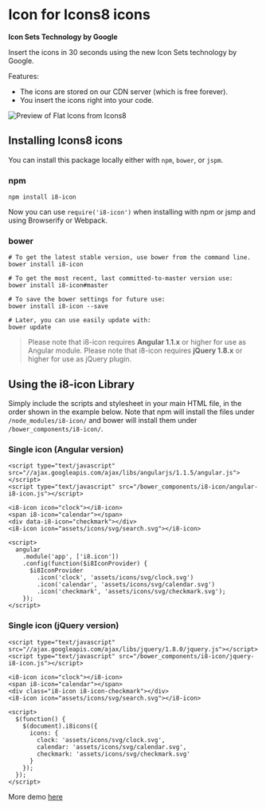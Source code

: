 # Icon for Icons8 icons

**Icon Sets Technology by Google**

Insert the icons in 30 seconds using the new Icon Sets technology by Google.

Features:

- The icons are stored on our CDN server (which is free forever).
- You insert the icons right into your code.

![Preview of Flat Icons from Icons8](http://cdnd.icons8.com/download/mail/color-icons-preview.png)

## Installing Icons8 icons

You can install this package locally either with `npm`, `bower`, or `jspm`.

### npm

```shell
npm install i8-icon
```

Now you can use `require('i8-icon')` when installing with npm or jsmp and using Browserify or Webpack.

### bower

```shell
# To get the latest stable version, use bower from the command line.
bower install i8-icon

# To get the most recent, last committed-to-master version use:
bower install i8-icon#master 

# To save the bower settings for future use:
bower install i8-icon --save

# Later, you can use easily update with:
bower update
```

> Please note that i8-icon requires **Angular 1.1.x** or higher for use as Angular module.
> Please note that i8-icon requires **jQuery 1.8.x** or higher for use as jQuery plugin.


## Using the i8-icon Library

Simply include the scripts and stylesheet in your main HTML file, in the order shown in the example below. Note that npm will install the files under `/node_modules/i8-icon/` and bower will install them under `/bower_components/i8-icon/`.

### Single icon (Angular version)
```
<script type="text/javascript" src="//ajax.googleapis.com/ajax/libs/angularjs/1.1.5/angular.js"></script>
<script type="text/javascript" src="/bower_components/i8-icon/angular-i8-icon.js"></script>

<i8-icon icon="clock"></i8-icon>
<span i8-icon="calendar"></span>
<div data-i8-icon="checkmark"></div>
<i8-icon icon="assets/icons/svg/search.svg"></i8-icon>

<script>
  angular
    .module('app', ['i8.icon'])
    .config(function($i8IconProvider) {
      $i8IconProvider
        .icon('clock', 'assets/icons/svg/clock.svg')
        .icon('calendar', 'assets/icons/svg/calendar.svg')
        .icon('checkmark', 'assets/icons/svg/checkmark.svg');
    });
</script>
```

### Single icon (jQuery version)
```
<script type="text/javascript" src="//ajax.googleapis.com/ajax/libs/jquery/1.8.0/jquery.js"></script>
<script type="text/javascript" src="/bower_components/i8-icon/jquery-i8-icon.js"></script>

<i8-icon icon="clock"></i8-icon>
<span i8-icon="calendar"></span>
<div class="i8-icon i8-icon-checkmark"></div>
<i8-icon icon="assets/icons/svg/search.svg"></i8-icon>

<script>
  $(function() {
    $(document).i8icons({
      icons: {
        clock: 'assets/icons/svg/clock.svg',
        calendar: 'assets/icons/svg/calendar.svg',
        checkmark: 'assets/icons/svg/checkmark.svg'
      }
    });
  });
</script>
```

More demo [here](http://icons8.github.io/i8-icon/)
